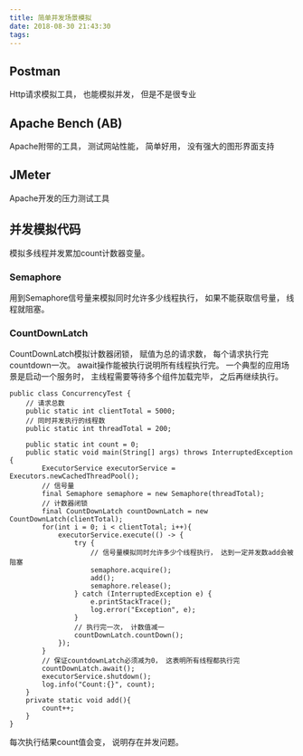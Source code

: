 ```yaml
---
title: 简单并发场景模拟
date: 2018-08-30 21:43:30
tags:
---
```


## Postman

Http请求模拟工具， 也能模拟并发， 但是不是很专业

## Apache Bench (AB)

Apache附带的工具， 测试网站性能， 简单好用， 没有强大的图形界面支持

## JMeter

Apache开发的压力测试工具

## 并发模拟代码

模拟多线程并发累加count计数器变量。

### Semaphore

用到Semaphore信号量来模拟同时允许多少线程执行， 如果不能获取信号量， 线程就阻塞。

### CountDownLatch

CountDownLatch模拟计数器闭锁， 赋值为总的请求数， 每个请求执行完countdown一次。 await操作能被执行说明所有线程执行完。 一个典型的应用场景是启动一个服务时， 主线程需要等待多个组件加载完毕， 之后再继续执行。



	public class ConcurrencyTest {
    	// 请求总数
    	public static int clientTotal = 5000;
    	// 同时并发执行的线程数
    	public static int threadTotal = 200;

    	public static int count = 0;
    	public static void main(String[] args) throws InterruptedException {
        	ExecutorService executorService = Executors.newCachedThreadPool();
        	// 信号量
        	final Semaphore semaphore = new Semaphore(threadTotal);
        	// 计数器闭锁
        	final CountDownLatch countDownLatch = new CountDownLatch(clientTotal);
        	for(int i = 0; i < clientTotal; i++){
            	executorService.execute(() -> {
                	try {
                    	// 信号量模拟同时允许多少个线程执行， 达到一定并发数add会被阻塞
                    	semaphore.acquire();
                    	add();
                    	semaphore.release();
                	} catch (InterruptedException e) {
                    	e.printStackTrace();
                    	log.error("Exception", e);
                	}
                	// 执行完一次， 计数值减一
                	countDownLatch.countDown();
            	});
        	}
        	// 保证countdownLatch必须减为0， 这表明所有线程都执行完
        	countDownLatch.await();
        	executorService.shutdown();
        	log.info("Count:{}", count);
    	}
    	private static void add(){
        	count++;
    	}
	}


每次执行结果count值会变， 说明存在并发问题。
	

